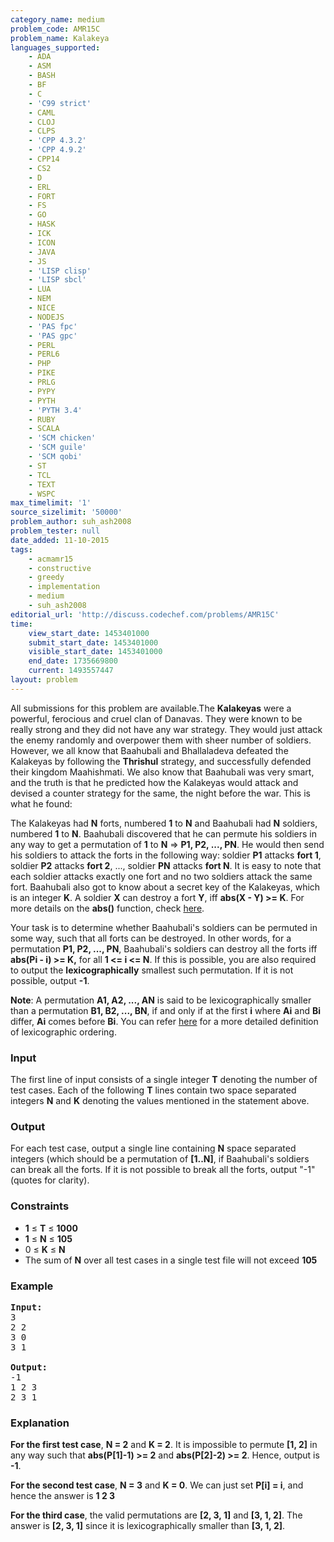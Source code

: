 ```yaml
---
category_name: medium
problem_code: AMR15C
problem_name: Kalakeya
languages_supported:
    - ADA
    - ASM
    - BASH
    - BF
    - C
    - 'C99 strict'
    - CAML
    - CLOJ
    - CLPS
    - 'CPP 4.3.2'
    - 'CPP 4.9.2'
    - CPP14
    - CS2
    - D
    - ERL
    - FORT
    - FS
    - GO
    - HASK
    - ICK
    - ICON
    - JAVA
    - JS
    - 'LISP clisp'
    - 'LISP sbcl'
    - LUA
    - NEM
    - NICE
    - NODEJS
    - 'PAS fpc'
    - 'PAS gpc'
    - PERL
    - PERL6
    - PHP
    - PIKE
    - PRLG
    - PYPY
    - PYTH
    - 'PYTH 3.4'
    - RUBY
    - SCALA
    - 'SCM chicken'
    - 'SCM guile'
    - 'SCM qobi'
    - ST
    - TCL
    - TEXT
    - WSPC
max_timelimit: '1'
source_sizelimit: '50000'
problem_author: suh_ash2008
problem_tester: null
date_added: 11-10-2015
tags:
    - acmamr15
    - constructive
    - greedy
    - implementation
    - medium
    - suh_ash2008
editorial_url: 'http://discuss.codechef.com/problems/AMR15C'
time:
    view_start_date: 1453401000
    submit_start_date: 1453401000
    visible_start_date: 1453401000
    end_date: 1735669800
    current: 1493557447
layout: problem
---
```

All submissions for this problem are available.The **Kalakeyas** were a powerful, ferocious and cruel clan of Danavas. They were known to be really strong and they did not have any war strategy. They would just attack the enemy randomly and overpower them with sheer number of soldiers. However, we all know that Baahubali and Bhallaladeva defeated the Kalakeyas by following the **Thrishul** strategy, and successfully defended their kingdom Maahishmati. We also know that Baahubali was very smart, and the truth is that he predicted how the Kalakeyas would attack and devised a counter strategy for the same, the night before the war. This is what he found:

The Kalakeyas had **N** forts, numbered **1** to **N** and Baahubali had **N** soldiers, numbered **1** to **N**. Baahubali discovered that he can permute his soldiers in any way to get a permutation of **1** to **N** => **P1, P2, ..., PN**. He would then send his soldiers to attack the forts in the following way: soldier **P1** attacks **fort 1**, soldier **P2** attacks **fort 2**, ..., soldier **PN** attacks **fort N**. It is easy to note that each soldier attacks exactly one fort and no two soldiers attack the same fort. Baahubali also got to know about a secret key of the Kalakeyas, which is an integer **K**. A soldier **X** can destroy a fort **Y**, iff **abs(X - Y) >= K**. For more details on the **abs()** function, check [here](https://en.wikipedia.org/wiki/Absolute_value).

Your task is to determine whether Baahubali's soldiers can be permuted in some way, such that all forts can be destroyed. In other words, for a permutation **P1, P2, ..., PN**, Baahubali's soldiers can destroy all the forts iff **abs(Pi - i) >= K,** for all **1 <= i <= N**. If this is possible, you are also required to output the **lexicographically** smallest such permutation. If it is not possible, output **-1**.

**Note**: A permutation **A1, A2, ..., AN** is said to be lexicographically smaller than a permutation **B1, B2, ..., BN**, if and only if at the first **i** where **Ai** and **Bi** differ, **Ai** comes before **Bi**. You can refer [here](https://en.wikipedia.org/wiki/Lexicographical_order) for a more detailed definition of lexicographic ordering.

### Input

The first line of input consists of a single integer **T** denoting the number of test cases. Each of the following **T** lines contain two space separated integers **N** and **K** denoting the values mentioned in the statement above.

### Output

For each test case, output a single line containing **N** space separated integers (which should be a permutation of **\[1..N\]**, if Baahubali's soldiers can break all the forts. If it is not possible to break all the forts, output "-1" (quotes for clarity).

### Constraints

- **1** ≤ **T** ≤ **1000**
- **1** ≤ **N** ≤ **105**
- 0 ≤ **K** ≤ **N**
- The sum of **N** over all test cases in a single test file will not exceed **105**

### Example

<pre><b>Input:</b>
3
2 2
3 0
3 1

<b>Output:</b>
-1
1 2 3
2 3 1
</pre>
### Explanation

**For the first test case**, **N = 2** and **K = 2**. It is impossible to permute **\[1, 2\]** in any way such that **abs(P\[1\]-1) >= 2** and **abs(P\[2\]-2) >= 2**. Hence, output is **-1**.

**For the second test case**, **N = 3** and **K = 0**. We can just set **P\[i\] = i**, and hence the answer is **1 2 3**

**For the third case**, the valid permutations are **\[2, 3, 1\]** and **\[3, 1, 2\]**. The answer is **\[2, 3, 1\]** since it is lexicographically smaller than **\[3, 1, 2\]**.
